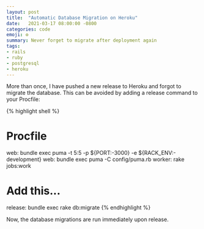 ```yaml
---
layout: post
title:  "Automatic Database Migration on Heroku"
date:   2021-03-17 08:00:00 -0800
categories: code
emoji: ⚙️
summary: Never forget to migrate after deployment again
tags:
- rails
- ruby
- postgresql
- heroku
---
```

More than once, I have pushed a new release to Heroku and forgot to migrate the database. This can be avoided by adding a release command to your Procfile:

{% highlight shell %}
# Procfile
web: bundle exec puma -t 5:5 -p ${PORT:-3000} -e ${RACK_ENV:-development}
web: bundle exec puma -C config/puma.rb
worker: rake jobs:work

# Add this...
release: bundle exec rake db:migrate
{% endhighlight %}

Now, the database migrations are run immediately upon release.